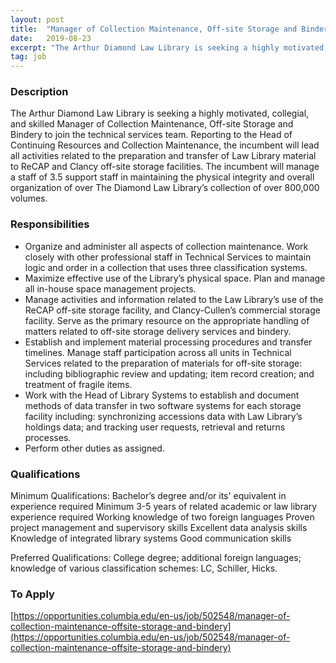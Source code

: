 ```yaml
---
layout: post
title:  "Manager of Collection Maintenance, Off-site Storage and Bindery - Arthur Diamond Law Library, Columbia University"
date:   2019-08-23
excerpt: "The Arthur Diamond Law Library is seeking a highly motivated, collegial, and skilled Manager of Collection Maintenance, Off-site Storage and Bindery to join the technical services team. Reporting to the Head of Continuing Resources and Collection Maintenance, the incumbent will lead all activities related to the preparation and transfer of..."
tag: job
---
```


### Description   

The Arthur Diamond Law Library is seeking a highly motivated, collegial, and skilled Manager of Collection Maintenance, Off-site Storage and Bindery to join the technical services team. Reporting to the Head of Continuing Resources and Collection Maintenance, the incumbent will lead all activities related to the preparation and transfer of Law Library material to ReCAP and Clancy off-site storage facilities. The incumbent will manage a staff of 3.5 support staff in maintaining the physical integrity and overall organization of over The Diamond Law Library’s collection of over 800,000 volumes. 


### Responsibilities   

- Organize and administer all aspects of collection maintenance. Work closely with other professional staff in Technical Services to maintain logic and order in a collection that uses three classification systems.
- Maximize effective use of the Library’s physical space. Plan and manage all in-house space management projects.
- Manage activities and information related to the Law Library’s use of the ReCAP off-site storage facility, and Clancy-Cullen’s commercial storage facility. Serve as the primary resource on the appropriate handling of matters related to off-site storage delivery services and bindery.
- Establish and implement material processing procedures and transfer timelines. Manage staff participation across all units in Technical Services related to the preparation of materials for off-site storage: including bibliographic review and updating; item record creation; and treatment of fragile items.
- Work with the Head of Library Systems to establish and document methods of data transfer in two software systems for each storage facility including:  synchronizing accessions data with Law Library’s holdings data; and tracking user requests, retrieval and returns processes.
- Perform other duties as assigned.


### Qualifications   

Minimum Qualifications:
Bachelor’s degree and/or its' equivalent in experience required
Minimum 3-5 years of related academic or law library experience required
Working knowledge of two foreign languages
Proven project management and supervisory skills
Excellent data analysis skills
Knowledge of integrated library systems
Good communication skills

Preferred Qualifications:
College degree; additional foreign languages; knowledge of various classification schemes: LC, Schiller, Hicks.








### To Apply   

[https://opportunities.columbia.edu/en-us/job/502548/manager-of-collection-maintenance-offsite-storage-and-bindery](https://opportunities.columbia.edu/en-us/job/502548/manager-of-collection-maintenance-offsite-storage-and-bindery)





